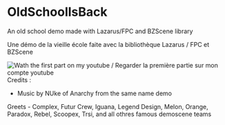 # OldSchoolIsBack
An old school demo made with Lazarus/FPC and BZScene library

Une démo de la vieille école faite avec la bibliothèque Lazarus / FPC et BZScene


![Wath the first part on my youtube / Regarder la première partie sur mon compte youtube](www.youtube.com/watch?v=E_LL4nG775)
Credits :
  - Music by NUke of Anarchy from the same name demo
  
  Greets
    - Complex, Futur Crew, Iguana, Legend Design, Melon, Orange, Paradox, Rebel, Scoopex, Trsi, and all othres famous demoscene teams
